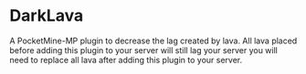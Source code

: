 # DarkLava
A PocketMine-MP plugin to decrease the lag created by lava.
All lava placed before adding this plugin to your server will still lag your server you will need to replace all lava after adding this plugin to your server.
